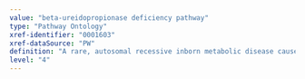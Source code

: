 ```yaml
---
value: "beta-ureidopropionase deficiency pathway"
type: "Pathway Ontology"
xref-identifier: "0001603"
xref-dataSource: "PW"
definition: "A rare, autosomal recessive inborn metabolic disease caused by alterations in pyrimidine metabolic pathway."
level: "4"
---
```

